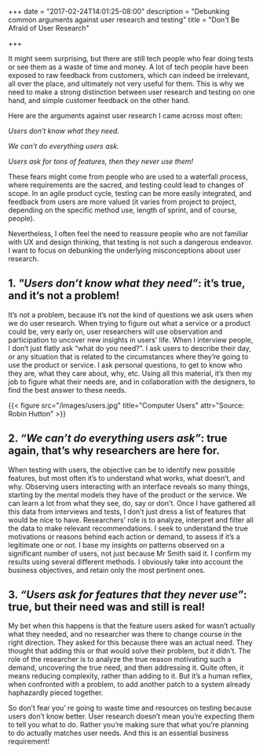 +++
date = "2017-02-24T14:01:25-08:00"
description = "Debunking common arguments against user research and testing"
title = "Don't Be Afraid of User Research"

+++

It might seem surprising, but there are still tech people who fear doing tests or see them as a waste of time and money. A lot of tech people have been exposed to raw feedback from customers, which can indeed be irrelevant, all over the place, and ultimately not very useful for them. This is why we need to make a strong distinction between user research and testing on one hand, and simple customer feedback on the other hand. 

Here are the arguments against user research I came across most often:

*Users don’t know what they need.*

*We can’t do everything users ask.*

*Users ask for tons of features, then they never use them!*

These fears might come from people who are used to a waterfall process, where requirements are the sacred, and testing could lead to changes of scope. In an agile product cycle, testing can be more easily integrated, and feedback from users are more valued (it varies from project to project, depending on the specific method use, length of sprint, and of course, people). 

Nevertheless, I often feel the need to reassure people who are not familiar with UX and design thinking, that testing is not such a dangerous endeavor.  I want to focus on debunking the underlying misconceptions about user research. 

## 1. *"Users don’t know what they need”*: it’s true, and it’s not a problem!

It’s not a problem, because it’s not the kind of questions we ask users when we do user research. When trying to figure out what a service or a product could be, very early on, user researchers will use observation and participation to uncover new insights in users’ life. When I interview people, I don’t just flatly ask “what do you need?”. I ask users to describe their day, or any situation that is related to the circumstances where they’re going to use the product or service. I ask personal questions, to get to know who they are, what they care about, why, etc. Using all this material, it’s then my job to figure what their needs are, and in collaboration with the designers, to find the best answer to these needs.

{{< figure src="/images/users.jpg" title="Computer Users" attr="Source: Robin Hutton" >}}

## 2. *“We can’t do everything users ask”*: true again, that’s why researchers are here for.

When testing with users, the objective can be to identify new possible features, but most often it’s to understand what works, what doesn’t, and why. Observing users interacting with an interface reveals so many things, starting by the mental models they have of the product or the service. We can learn a lot from what they see, do, say or don’t. 
Once I have gathered all this data from interviews and tests, I don’t just dress a list of features that would be nice to have. Researchers’ role is to analyze, interpret and filter all the data to make relevant recommendations. I seek to understand the true motivations or reasons behind each action or demand, to assess if it’s a legitimate one or not. I base my insights on patterns observed on a significant number of users, not just because Mr Smith said it. I confirm my results using several different methods. I obviously take into account the business objectives, and retain only the most pertinent ones. 

## 3. *“Users ask for features that they never use”*: true, but their need was and still is real!

My bet when this happens is that the feature users asked for wasn’t actually what they needed, and no researcher was there to change course in the right direction. They asked for this because there was an actual need. They thought that adding this or that would solve their problem, but it didn’t. The role of the researcher is to analyze the true reason motivating such a demand, uncovering the true need, and then addressing it. Quite often, it means reducing complexity, rather than adding to it. But it’s a human reflex, when confronted with a problem, to add another patch to a system already haphazardly pieced together. 

So don’t fear you’ re going to waste time and resources on testing because users don’t know better. User research doesn’t mean you’re expecting them to tell you what to do. Rather you’re making sure that what you’re planning to do actually matches user needs. And this is an essential business requirement!